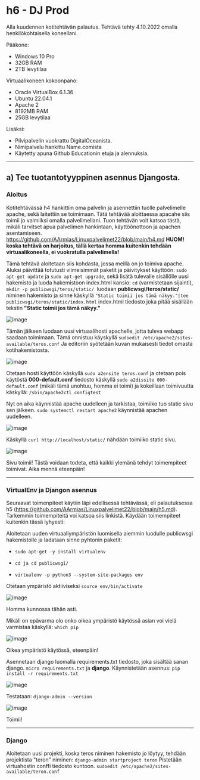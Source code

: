 # h6 - DJ Prod

Alla kuudennen kotitehtävän palautus. Tehtävä tehty 4.10.2022 omalla henkilökohtaisella koneellani.

Pääkone:

- Windows 10 Pro 
- 32GB RAM 
- 2TB levytilaa 

Virtuaalikoneen kokoonpano:

- Oracle VirtualBox 6.1.36 
- Ubuntu 22.04.1 
- Apache 2 
- 8192MB RAM 
- 25GB levytilaa

Lisäksi: 

- Pilvipalvelin vuokrattu DigitalOceanista. 
- Nimipalvelu hankittu Name.comista 
- Käytetty apuna Github Educationin etuja ja alennuksia. 

------------------------------------------------------

## a) Tee tuotantotyyppinen asennus Djangosta. ##

### Aloitus ###
Kotitehtävässä h4 hankittiin oma palvelin ja asennettiin tuolle palvelimelle apache, sekä laitettiin se toimimaan. Tätä tehtävää aloittaessa apacahe siis toimii jo valmiiksi omalla palvelimellani. Tuon tehtävän voit katsoa tästä, mikäli tarvitset apua palvelimen hankintaan, käyttöönottoon ja apachen asentamiseen. https://github.com/AArmias/Linuxpalvelimet22/blob/main/h4.md **HUOM! koska tehtävä on harjoitus, tällä kertaa homma kuitenkin tehdään virtuaalikoneella, ei vuokratulla palvelimella!** 

Tämä tehtävä aloitetaan siis kohdasta, jossa meillä on jo toimiva apache. Aluksi päivittää totutusti viimeisimmät paketit ja päivitykset käyttöön: `sudo apt-get update` ja `sudo apt-get upgrade`, sekä lisätä tulevalle sisällölle uusi hakemisto ja luoda hakemistoon index.html kansio: `cd` (varmistetaan sijainti), `mkdir -p publicwsgi/teros/static/ `luodaan **publicwsgi/teros/static/** niminen hakemisto ja sinne käskyllä `"Static toimii jos tämä näkyy."|tee publicwsgi/teros/static/index.html` index.html tiedosto joka pitää sisällään tekstin **"Static toimii jos tämä näkyy."**

![image](https://user-images.githubusercontent.com/102689055/194004431-5d018eb7-5f05-4a21-94c1-2fbd72ff3dd9.png)

Tämän jälkeen luodaan uusi virtuaalihosti apachelle, jotta tuleva webapp saadaan toimimaan. Tämä onnistuu käyskyllä `sudoedit /etc/apache2/sites-available/teros.conf`
Ja editoriin syötetään kuvan mukaisesti tiedot omasta kotihakemistosta.

![image](https://user-images.githubusercontent.com/102689055/193873195-ad115ec3-f849-4c6c-8665-c22fcb9d2d51.png)

Otetaan hosti käyttöön käskyllä `sudo a2ensite teros.conf`
ja otetaan pois käytöstä **000-default.conf** tiedosto käskyllä `sudo a2dissite 000-default.conf` (mikäli tämä unohtuu, homma ei toimi) 
ja kokeillaan toimivuutta käskyllä: `/sbin/apache2ctl configtest`

Nyt on aika käynnistää apache uudelleen ja tarkistaa, toimiiko tuo static sivu sen jälkeen. 
`sudo systemctl restart apache2` käynnistää apachen uudelleen. 

![image](https://user-images.githubusercontent.com/102689055/194006519-11dafe76-bcfa-406d-a893-68b097c8335f.png)


Käskyllä `curl http://localhost/static/` nähdään toimiiko static sivu. 

![image](https://user-images.githubusercontent.com/102689055/194006634-831f141e-c17c-41f7-b458-0bb4ac7f43a0.png)


Sivu toimii! Tästä voidaan todeta, että kaikki ylemänä tehdyt toimempiteet toimivat. Aika mennä eteenpäin! 

-------------------------------------------------------------------------------------------


### VirtualEnv ja Djangon asennus ### 
Seuraavat toimenpiteet käytiin läpi edellisessä tehtävässä, eli palautuksessa h5 (https://github.com/AArmias/Linuxpalvelimet22/blob/main/h5.md).
Tarkemmin toimempiteitä voi katsoa siis linkistä. Käydään toimempiteet kuitenkin tässä lyhyesti: 

Aloitetaan uuden virtuaaliympäristön luomisella aiemmin luodulle publicwsgi hakemistolle ja ladataan sinne pyhtonin paketit:
- `sudo apt-get -y install virtualenv` 

- `cd ja cd publicwsgi/`

- `virtualenv -p python3 --system-site-packages env`

Otetaan ympäristö aktiiviseksi `source env/bin/activate`

![image](https://user-images.githubusercontent.com/102689055/194007830-d011eb25-696d-4792-aa5b-f6325409e4ac.png)

Homma kunnossa tähän asti. 

Mikäli on epävarma olo onko oikea ympäristö käytössä asian voi vielä varmistaa käskyllä: `which pip`

![image](https://user-images.githubusercontent.com/102689055/194008014-c8ccb816-be65-4039-aa08-2f6664e1f602.png)


Oikea ympäristö käytössä, eteenpäin! 

Asennetaan django luomalla requirements.txt tiedosto, joka sisältää sanan django. `micro requirements.txt` ja **django**.
Käynnistetään asennus: `pip install -r requirements.txt`

![image](https://user-images.githubusercontent.com/102689055/194008410-84ae4d9e-07d8-484e-8a06-91962544f0e1.png)

Testataan: `django-admin --version` 

![image](https://user-images.githubusercontent.com/102689055/194008513-d3b80954-a12c-4172-8050-8d1d5e812e96.png)


Toimii! 

--------------------------------------------------------

### Django ###

Aloitetaan uusi projekti, koska teros niminen hakemisto jo löytyy, tehdään projektista "teron" niminen: `django-admin startproject teron`
Pistetään virtuahostin conffi tiedosto kuntoon. `sudoedit /etc/apache2/sites-available/teron.conf`











